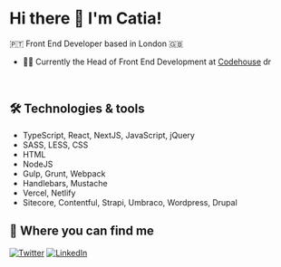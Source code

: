 # Hi there 👋 I'm Catia!
🇵🇹 Front End Developer based in London 🇬🇧

- 👩‍💻 Currently the Head of Front End Development at [Codehouse](https://www.codehousegroup.com/) <img src="https://www.codehousegroup.com/Images/favicon.png" alt="drawing" width="14"/> 

<br>

## 🛠️ Technologies & tools

- TypeScript, React, NextJS, JavaScript, jQuery
- SASS, LESS, CSS
- HTML
- NodeJS
- Gulp, Grunt, Webpack 
- Handlebars, Mustache 
- Vercel, Netlify
- Sitecore, Contentful, Strapi, Umbraco, Wordpress, Drupal

## 💬 Where you can find me
[![Twitter][twitter-shield]][twitter-url]
[![LinkedIn][linkedin-shield]][linkedin-url]

<!-- MARKDOWN LINKS & IMAGES -->
[linkedin-shield]: https://img.shields.io/badge/LinkedIn-0077B5?style=for-the-badge&logo=linkedin&logoColor=white
[linkedin-url]: https://linkedin.com/in/catiagomes82
[twitter-shield]: https://img.shields.io/badge/Twitter-1DA1F2?style=for-the-badge&logo=twitter&logoColor=white
[twitter-url]: https://twitter.com/CatiaGomes82